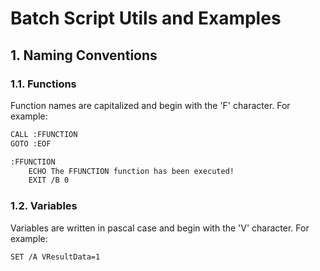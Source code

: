 # Batch Script Utils and Examples

## 1. Naming Conventions

### 1.1. Functions

Function names are capitalized and begin with the 'F' character. For example:

```bash
CALL :FFUNCTION
GOTO :EOF

:FFUNCTION
    ECHO The FFUNCTION function has been executed!
    EXIT /B 0
```

### 1.2. Variables

Variables are written in pascal case and begin with the 'V' character. For example:

```bash
SET /A VResultData=1
```

